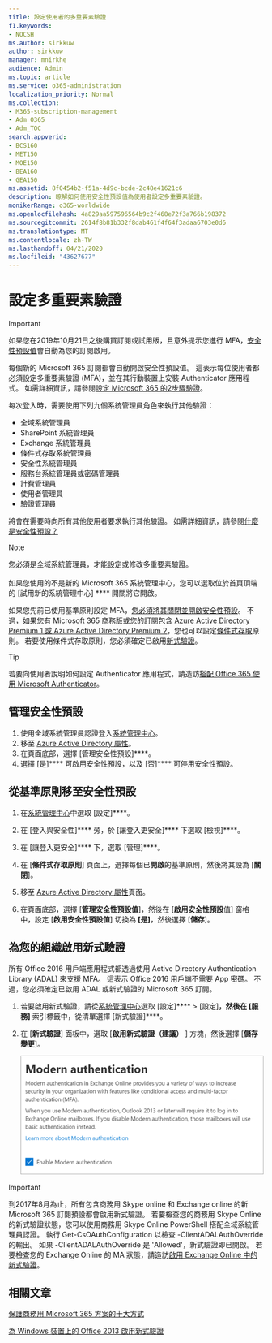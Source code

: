```yaml
---
title: 設定使用者的多重要素驗證
f1.keywords:
- NOCSH
ms.author: sirkkuw
author: sirkkuw
manager: mnirkhe
audience: Admin
ms.topic: article
ms.service: o365-administration
localization_priority: Normal
ms.collection:
- M365-subscription-management
- Adm_O365
- Adm_TOC
search.appverid:
- BCS160
- MET150
- MOE150
- BEA160
- GEA150
ms.assetid: 8f0454b2-f51a-4d9c-bcde-2c48e41621c6
description: 瞭解如何使用安全性預設值為使用者設定多重要素驗證。
monikerRange: o365-worldwide
ms.openlocfilehash: 4a829aa597596564b9c2f468e72f3a766b198372
ms.sourcegitcommit: 2614f8b81b332f8dab461f4f64f3adaa6703e0d6
ms.translationtype: MT
ms.contentlocale: zh-TW
ms.lasthandoff: 04/21/2020
ms.locfileid: "43627677"
---
```

# <a name="set-up-multi-factor-authentication"></a>設定多重要素驗證
  
> [!IMPORTANT]
> 如果您在2019年10月21日之後購買訂閱或試用版，且意外提示您進行 MFA，[安全性預設值](https://docs.microsoft.com/azure/active-directory/fundamentals/concept-fundamentals-security-defaults)會自動為您的訂閱啟用。

每個新的 Microsoft 365 訂閱都會自動開啟安全性預設值。 這表示每位使用者都必須設定多重要素驗證 (MFA)，並在其行動裝置上安裝 Authenticator 應用程式。 如需詳細資訊，請參閱[設定 Microsoft 365 的2步驟驗證](https://support.office.com/article/ace1d096-61e5-449b-a875-58eb3d74de14)。  

每次登入時，需要使用下列九個系統管理員角色來執行其他驗證：

- 全域系統管理員
- SharePoint 系統管理員
- Exchange 系統管理員
- 條件式存取系統管理員
- 安全性系統管理員
- 服務台系統管理員或密碼管理員
- 計費管理員
- 使用者管理員
- 驗證管理員

將會在需要時向所有其他使用者要求執行其他驗證。 如需詳細資訊，請參閱[什麼是安全性預設？](https://docs.microsoft.com/azure/active-directory/fundamentals/concept-fundamentals-security-defaults)

> [!NOTE]
> 您必須是全域系統管理員，才能設定或修改多重要素驗證。 <br><br>
> 如果您使用的不是新的 Microsoft 365 系統管理中心，您可以選取位於首頁頂端的 [試用新的系統管理中心] **** 開關將它開啟。

如果您先前已使用基準原則設定 MFA，[您必須將其關閉並開啟安全性預設](#move-from-baseline-policies-to-security-defaults)。 不過，如果您有 Microsoft 365 商務版或您的訂閱包含 [Azure Active Directory Premium 1 或 Azure Active Directory Premium 2](https://azure.microsoft.com/pricing/details/active-directory/)，您也可以設定[條件式存取](https://docs.microsoft.com/azure/active-directory/conditional-access/overview)原則。 若要使用條件式存取原則，您必須確定已啟用[新式驗證](#enable-modern-authentication-for-your-organization)。

> [!TIP]
> 若要向使用者說明如何設定 Authenticator 應用程式，請造訪[搭配 Office 365 使用 Microsoft Authenticator](https://support.office.com/article/use-microsoft-authenticator-with-office-365-1412611f-ad8d-43ab-807c-7965e5155411?ui=en-US&rs=en-US&ad=US#ID0EAADAAA=_Step_1)。

## <a name="manage-security-defaults"></a>管理安全性預設

1. 使用全域系統管理員認證登入[系統管理中心](https://go.microsoft.com/fwlink/p/?linkid=834822)。
2. 移至 [Azure Active Directory 屬性](https://portal.azure.com/#blade/Microsoft_AAD_IAM/ActiveDirectoryMenuBlade/Properties)。
3. 在頁面底部，選擇 [管理安全性預設]****。
4. 選擇 [是]**** 可啟用安全性預設，以及 [否]**** 可停用安全性預設。

## <a name="move-from-baseline-policies-to-security-defaults"></a>從基準原則移至安全性預設

1. 在[系統管理中心](https://go.microsoft.com/fwlink/p/?linkid=834822)中選取 [設定]****。

2. 在 [登入與安全性]**** 旁，於 [讓登入更安全]**** 下選取 [檢視]****。

3. 在 [讓登入更安全]**** 下，選取 [管理]****。 

4. 在 [**條件式存取原則**] 頁面上，選擇每個已**開啟**的基準原則，然後將其設為 [**關閉**]。
5. 移至 [Azure Active Directory 屬性](https://portal.azure.com/#blade/Microsoft_AAD_IAM/ActiveDirectoryMenuBlade/Properties)頁面。
6. 在頁面底部，選擇 [**管理安全性預設值**]，然後在 [**啟用安全性預設**值] 窗格中，設定 [**啟用安全性預設值**] 切換為 **[是]**，然後選擇 [**儲存**]。 

## <a name="enable-modern-authentication-for-your-organization"></a>為您的組織啟用新式驗證

所有 Office 2016 用戶端應用程式都透過使用 Active Directory Authentication Library (ADAL) 來支援 MFA。 這表示 Office 2016 用戶端不需要 App 密碼。 不過，您必須確定已啟用 ADAL 或新式驗證的 Microsoft 365 訂閱。

1. 若要啟用新式驗證，請從[系統管理中心](https://go.microsoft.com/fwlink/p/?linkid=834822)選取 [設定]**** \> [設定]****，然後在 [服務]**** 索引標籤中，從清單選擇 [新式驗證]****。

2. 在 [**新式驗證**] 面板中，選取 [**啟用新式驗證（建議）** ] 方塊，然後選擇 [**儲存變更**]。 

    ![已勾選啟用核取方塊的新式驗證面板。](../../media/enablemodernauth.png)
    
> [!IMPORTANT]
> 到2017年8月為止，所有包含商務用 Skype online 和 Exchange online 的新 Microsoft 365 訂閱預設都會啟用新式驗證。 若要檢查您的商務用 Skype Online 的新式驗證狀態，您可以使用商務用 Skype Online PowerShell 搭配全域系統管理員認證。 執行 Get-CsOAuthConfiguration 以檢查 -ClientADALAuthOverride 的輸出。 如果 -ClientADALAuthOverride 是 'Allowed'，新式驗證即已開啟。
若要檢查您的 Exchange Online 的 MA 狀態，請造訪[啟用 Exchange Online 中的新式驗證](https://docs.microsoft.com/exchange/clients-and-mobile-in-exchange-online/enable-or-disable-modern-authentication-in-exchange-online)。

## <a name="related-articles"></a>相關文章

[保護商務用 Microsoft 365 方案的十大方式](secure-your-business-data.md)

[為 Windows 裝置上的 Office 2013 啟用新式驗證](enable-modern-authentication.md)
